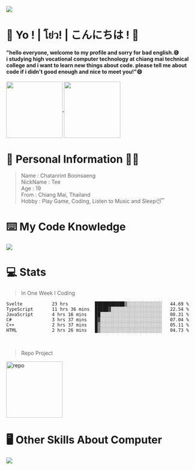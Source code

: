 <a href="#">
  <img src="https://user-images.githubusercontent.com/53619535/207896410-fee92aa4-65f2-4b27-91d3-86f8424178d3.gif" />
</a>

# 👋 Yo ! | โย่ว! | こんにちは ! 👋
<h4>"hello everyone, welcome to my profile and sorry for bad english.😅<br />
i studying high vocational computer technology at chiang mai technical college and i want to learn new things about code. please tell me about code if i didn't good enough and nice to meet you!"😄</h4>

<a href="#">
  <img height="150em" align="center" src="https://github-readme-stats.vercel.app/api?username=Z0TEExt&show_icons=true&bg_color=fff&title_color=505050&icon_color=505050&border_radius=20" />
</a>

<a href="#">
  <img height="150em" align="center" src="https://github-readme-stats.vercel.app/api/top-langs/?username=Z0TEExt&layout=compact&title_color=505050&border_radius=20" />
</a>

# 🧒 Personal Information 🧑‍🎓
> Name : Chatanrint Boonsaeng <br />
> NickName : Tee <br />
> Age : 19 <br />
> From : Chiang Mai, Thailand <br />
> Hobby : Play Game, Coding, Listen to Music and Sleep😴 <br />

# ⌨️ My Code Knowledge
<a href="#">
  <img src="https://user-images.githubusercontent.com/53619535/207899657-b0700c94-88e0-46c7-ba8d-980e12f60df5.png" alt"img_program"/>
</a>


# 💻 Stats

> In One Week I Coding

<!--START_SECTION:waka-->

```text
Svelte           23 hrs          ███████████▒░░░░░░░░░░░░░   44.69 %
TypeScript       11 hrs 36 mins  █████▓░░░░░░░░░░░░░░░░░░░   22.54 %
JavaScript       4 hrs 16 mins   ██░░░░░░░░░░░░░░░░░░░░░░░   08.31 %
C#               3 hrs 37 mins   █▓░░░░░░░░░░░░░░░░░░░░░░░   07.04 %
C++              2 hrs 37 mins   █▒░░░░░░░░░░░░░░░░░░░░░░░   05.11 %
HTML             2 hrs 26 mins   █▒░░░░░░░░░░░░░░░░░░░░░░░   04.73 %
```

<!--END_SECTION:waka-->
<br />

> Repo Project <br />
<a href="https://github.com/Z0TEExt/linebot-nodejs-googlesheet">
  <img height="150em" align="center" src="https://github-readme-stats.vercel.app/api/pin?username=Z0TEExt&repo=linebot-nodejs-googlesheet&title_color=303030&icon_color=303030&text_color=303030&bg_color=fff&border_radius=20&hide_border=true" alt="repo">
</a>

# 🖥 Other Skills About Computer 
<a href="#">
  <img src="https://user-images.githubusercontent.com/53619535/207901839-4ff5363e-2bc7-483d-a9fc-10f6b758b9d7.png" alt"alt_otherskill">
</a>
